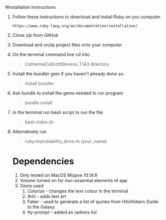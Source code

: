 #Installation Instructions

1. Follow these instructions to download and install Ruby on you computer.

   ```https://www.ruby-lang.org/en/documentation/installation/```

2. Clone zip from GitHub

3. Download and unzip project files onto your computer

4. On the terminal command line cd into 

   > CatherineCallcottStevens_T1A3 directory.

5. Install the bundler gem if you haven't already done so.

   > install bundler

6. Ask bundle to install the gems needed to run program

   > bundle install

7. In the terminal run bash script to run the file.

   > bash.index.sh

8. Alternatively run

   > ruby.improbability_drive.rb (your_name)

   # Dependencies

   1. Only tested on MacOS Mojave 10.14.6
   2. Volume turned on for non-essential elements of app
   3. Gems used
      1. Colorize - changes the text colour in the terminal
      2. Artii - adds text art
      3. Faker - used to generate a list of quotes from Hitchhikers Guide to the Galaxy. 
      4. tty-prompt - added an options list



